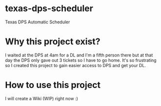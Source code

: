 # texas-dps-scheduler
Texas DPS Automatic Scheduler

# Why this project exist?
I waited at the DPS at 4am for a DL and I'm a fifth person there but at that day the DPS only gave out 3 tickets so I have to go home. It's so frustrating so I created this project to gain easier access to DPS and get your DL.

# How to use this project
I will create a Wiki (WIP) right now :)
